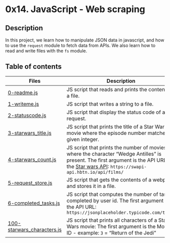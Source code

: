# 0x14. JavaScript - Web scraping

## Description
In this project, we learn how to manipulate JSON data in javascript, and how to use the ```request``` module to fetch data from APIs. We also learn how to read and write files with the ```fs``` module.

## Table of contents

Files | Description
----------- | -----------
[0-readme.js](./0-readme.js) | JS script that reads and prints the content of a file.
[1-writeme.js](./1-writeme.js) | JS script that writes a string to a file.
[2-statuscode.js](./2-statuscode.js) | JS script that display the status code of a ```GET``` request.
[3-starwars_title.js](./3-starwars_title.js) | JS script that prints the title of a Star Wars movie where the episode number matches a given integer.
[4-starwars_count.js](./4-starwars_count.js) | JS script that prints the number of movies where the character “Wedge Antilles” is present. The first argument is the API URL of the [Star wars API](https://swapi-api.hbtn.io/): ```https://swapi-api.hbtn.io/api/films/```
[5-request_store.js](./5-request_store.js) | JS script that gets the contents of a webpage and stores it in a file.
[6-completed_tasks.js](./6-completed_tasks.js) | JS script that computes the number of tasks completed by user id. The first argument is the API URL: ```https://jsonplaceholder.typicode.com/todos```
[100-starwars_characters.js](./100-starwars_characters.js) | JS script that prints all characters of a Star Wars movie: The first argument is the Movie ID - example: ```3``` = “Return of the Jedi”